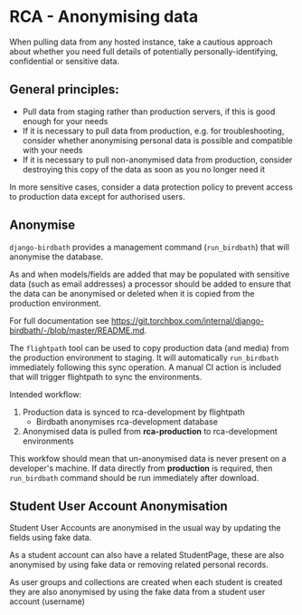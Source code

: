 # RCA - Anonymising data

When pulling data from any hosted instance, take a cautious approach about whether you need full details of potentially personally-identifying, confidential or sensitive data.

## General principles:

- Pull data from staging rather than production servers, if this is good enough for your needs
- If it is necessary to pull data from production, e.g. for troubleshooting, consider whether anonymising personal data is possible and compatible with your needs
- If it is necessary to pull non-anonymised data from production, consider destroying this copy of the data as soon as you no longer need it

In more sensitive cases, consider a data protection policy to prevent access to production data except for authorised users.

## Anonymise

`django-birdbath` provides a management command (`run_birdbath`) that will anonymise the database.

As and when models/fields are added that may be populated with sensitive data (such as email addresses) a processor should be added to ensure that the data can be anonymised or deleted when it is copied from the production environment.

For full documentation see https://git.torchbox.com/internal/django-birdbath/-/blob/master/README.md.

The `flightpath` tool can be used to copy production data (and media) from the production environment to staging. It will automatically `run_birdbath` immediately following this sync operation. A manual CI action is included that will trigger flightpath to sync the environments.

Intended workflow:

1. Production data is synced to rca-development by flightpath
   - Birdbath anonymises rca-development database
2. Anonymised data is pulled from **rca-production** to rca-development environments

This workfow should mean that un-anonymised data is never present on a developer's machine. If data directly from **production** is required, then `run_birdbath` command should be run immediately after download.

## Student User Account Anonymisation

Student User Accounts are anonymised in the usual way by updating the fields using fake data.

As a student account can also have a related StudentPage, these are also anonymised by using fake data or removing related personal records.

As user groups and collections are created when each student is created they are also anonymised by using the fake data from a student user account (username)
